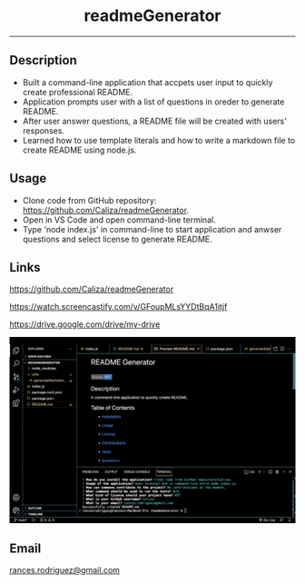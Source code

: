 <div align="center"><h1>readmeGenerator</h1></div>
<hr />

## Description

- Built a command-line application that accpets user input to quickly create professional README.
- Application prompts user with a list of questions in oreder to generate README. 
- After user answer questions, a README file will be created with users' responses.
- Learned how to use template literals and how to write a markdown file to create README using node.js.

## Usage

- Clone code from GitHub repository: https://github.com/Caliza/readmeGenerator. 
- Open in VS Code and open command-line terminal. 
- Type 'node index.js' in command-line to start application and anwser questions and select license to generate README.

## Links

https://github.com/Caliza/readmeGenerator

https://watch.screencastify.com/v/GFoupMLsYYDtBqA1itjf

https://drive.google.com/drive/my-drive
    
![readmeGenerator](./images/readmeGenerator.jpg)
    
## Email

rances.rodriguez@gmail.com